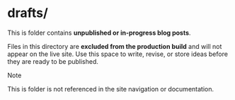 # drafts/

This is folder contains **unpublished or in-progress blog posts**.

Files in this directory are **excluded from the production build** and will not appear on the live site.
Use this space to write, revise, or store ideas before they are ready to be published.

> [!NOTE]
> This is folder is not referenced in the site navigation or documentation.
